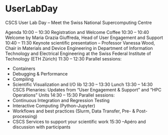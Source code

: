 # UserLabDay

CSCS User Lab Day – Meet the Swiss National Supercomputing Centre

Agenda
 10:00 – 10:30 Registration and Welcome Coffee
 10:30 – 10:40 Welcome by Maria Grazia Giuffreda, Head of User Engagement and Support
 10:40 – 11:30 Keynote scientific presentation – Professor Vanessa Wood, Chair in Materials and Device Engineering in Department of Information Technology and Electrical Engineering at the Swiss Federal Institute of Technology (ETH Zürich)
 11:30 – 12:30 Parallel sessions:
  - Containers
  - Debugging & Performance
  - Compiling
  - Scientific Visualization and I/O lib
 12:30 – 13:30 Lunch
 13:30 – 14:30 CSCS Plenaries: Updates from “User Engagement & Support” and “HPC Operations” Units
 14:30 – 15:30 Parallel sessions:
  - Continuous Integration and Regression Testing
  - Interactive Computing (Python-Jupyter)
  - Workflows and best practices (Slurm, Data Transfer, Pre- & Post-processing)
  - CSCS Services to support your scientific work
 15:30 –Apéro and discussion with participants
